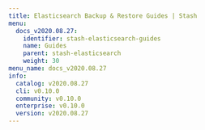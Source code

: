 ```yaml
---
title: Elasticsearch Backup & Restore Guides | Stash
menu:
  docs_v2020.08.27:
    identifier: stash-elasticsearch-guides
    name: Guides
    parent: stash-elasticsearch
    weight: 30
menu_name: docs_v2020.08.27
info:
  catalog: v2020.08.27
  cli: v0.10.0
  community: v0.10.0
  enterprise: v0.10.0
  version: v2020.08.27
---
```


